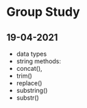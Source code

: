 # Group Study

## 19-04-2021
* data types
* string methods:
* concat(),
* trim()
* replace()
* substring()
* substr()


